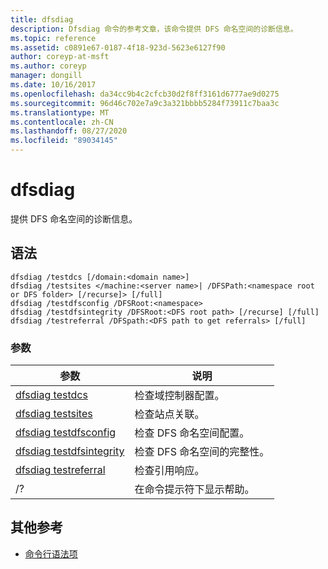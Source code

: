 ```yaml
---
title: dfsdiag
description: Dfsdiag 命令的参考文章，该命令提供 DFS 命名空间的诊断信息。
ms.topic: reference
ms.assetid: c0891e67-0187-4f18-923d-5623e6127f90
author: coreyp-at-msft
ms.author: coreyp
manager: dongill
ms.date: 10/16/2017
ms.openlocfilehash: da34cc9b4c2cfcb30d2f8ff3161d6777ae9d0275
ms.sourcegitcommit: 96d46c702e7a9c3a321bbbb5284f73911c7baa3c
ms.translationtype: MT
ms.contentlocale: zh-CN
ms.lasthandoff: 08/27/2020
ms.locfileid: "89034145"
---
```

# <a name="dfsdiag"></a>dfsdiag

提供 DFS 命名空间的诊断信息。

## <a name="syntax"></a>语法

```
dfsdiag /testdcs [/domain:<domain name>]
dfsdiag /testsites </machine:<server name>| /DFSPath:<namespace root or DFS folder> [/recurse]> [/full]
dfsdiag /testdfsconfig /DFSRoot:<namespace>
dfsdiag /testdfsintegrity /DFSRoot:<DFS root path> [/recurse] [/full]
dfsdiag /testreferral /DFSpath:<DFS path to get referrals> [/full]
```

### <a name="parameters"></a>参数

| 参数 | 说明 |
| --------- | ----------- |
| [dfsdiag testdcs](dfsdiag-testdcs.md) | 检查域控制器配置。 |
| [dfsdiag testsites](dfsdiag-testsites.md) | 检查站点关联。 |
| [dfsdiag testdfsconfig](dfsdiag-testdfsconfig.md) | 检查 DFS 命名空间配置。 |
| [dfsdiag testdfsintegrity](dfsdiag-testdfsintegrity.md) | 检查 DFS 命名空间的完整性。 |
| [dfsdiag testreferral](dfsdiag-testreferral.md) | 检查引用响应。 |
| /? | 在命令提示符下显示帮助。 |

## <a name="additional-references"></a>其他参考

- [命令行语法项](command-line-syntax-key.md)
